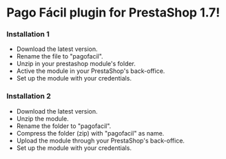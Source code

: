 
# Pago Fácil plugin for PrestaShop 1.7!
### Installation 1

* Download the latest version.
* Rename the file to "pagofacil".
* Unzip in your prestashop module's folder.
* Active the module in your PrestaShop's back-office.
* Set up the module with your credentials.

### Installation 2
* Download the latest version.
* Unzip the module.
* Rename the folder to "pagofacil".
* Compress the folder (zip) with "pagofacil" as name.
* Upload the module through your PrestaShop's back-office.
* Set up the module with your credentials.

